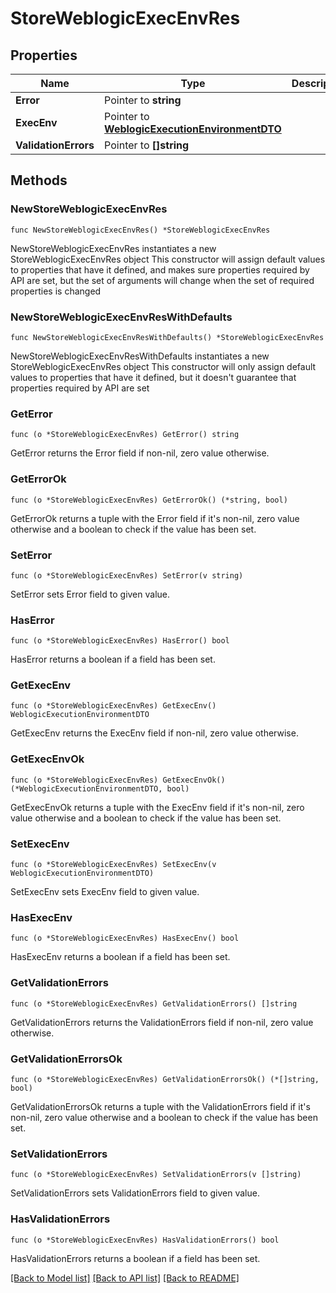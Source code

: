 # StoreWeblogicExecEnvRes

## Properties

Name | Type | Description | Notes
------------ | ------------- | ------------- | -------------
**Error** | Pointer to **string** |  | [optional] 
**ExecEnv** | Pointer to [**WeblogicExecutionEnvironmentDTO**](WeblogicExecutionEnvironmentDTO.md) |  | [optional] 
**ValidationErrors** | Pointer to **[]string** |  | [optional] 

## Methods

### NewStoreWeblogicExecEnvRes

`func NewStoreWeblogicExecEnvRes() *StoreWeblogicExecEnvRes`

NewStoreWeblogicExecEnvRes instantiates a new StoreWeblogicExecEnvRes object
This constructor will assign default values to properties that have it defined,
and makes sure properties required by API are set, but the set of arguments
will change when the set of required properties is changed

### NewStoreWeblogicExecEnvResWithDefaults

`func NewStoreWeblogicExecEnvResWithDefaults() *StoreWeblogicExecEnvRes`

NewStoreWeblogicExecEnvResWithDefaults instantiates a new StoreWeblogicExecEnvRes object
This constructor will only assign default values to properties that have it defined,
but it doesn't guarantee that properties required by API are set

### GetError

`func (o *StoreWeblogicExecEnvRes) GetError() string`

GetError returns the Error field if non-nil, zero value otherwise.

### GetErrorOk

`func (o *StoreWeblogicExecEnvRes) GetErrorOk() (*string, bool)`

GetErrorOk returns a tuple with the Error field if it's non-nil, zero value otherwise
and a boolean to check if the value has been set.

### SetError

`func (o *StoreWeblogicExecEnvRes) SetError(v string)`

SetError sets Error field to given value.

### HasError

`func (o *StoreWeblogicExecEnvRes) HasError() bool`

HasError returns a boolean if a field has been set.

### GetExecEnv

`func (o *StoreWeblogicExecEnvRes) GetExecEnv() WeblogicExecutionEnvironmentDTO`

GetExecEnv returns the ExecEnv field if non-nil, zero value otherwise.

### GetExecEnvOk

`func (o *StoreWeblogicExecEnvRes) GetExecEnvOk() (*WeblogicExecutionEnvironmentDTO, bool)`

GetExecEnvOk returns a tuple with the ExecEnv field if it's non-nil, zero value otherwise
and a boolean to check if the value has been set.

### SetExecEnv

`func (o *StoreWeblogicExecEnvRes) SetExecEnv(v WeblogicExecutionEnvironmentDTO)`

SetExecEnv sets ExecEnv field to given value.

### HasExecEnv

`func (o *StoreWeblogicExecEnvRes) HasExecEnv() bool`

HasExecEnv returns a boolean if a field has been set.

### GetValidationErrors

`func (o *StoreWeblogicExecEnvRes) GetValidationErrors() []string`

GetValidationErrors returns the ValidationErrors field if non-nil, zero value otherwise.

### GetValidationErrorsOk

`func (o *StoreWeblogicExecEnvRes) GetValidationErrorsOk() (*[]string, bool)`

GetValidationErrorsOk returns a tuple with the ValidationErrors field if it's non-nil, zero value otherwise
and a boolean to check if the value has been set.

### SetValidationErrors

`func (o *StoreWeblogicExecEnvRes) SetValidationErrors(v []string)`

SetValidationErrors sets ValidationErrors field to given value.

### HasValidationErrors

`func (o *StoreWeblogicExecEnvRes) HasValidationErrors() bool`

HasValidationErrors returns a boolean if a field has been set.


[[Back to Model list]](../README.md#documentation-for-models) [[Back to API list]](../README.md#documentation-for-api-endpoints) [[Back to README]](../README.md)


